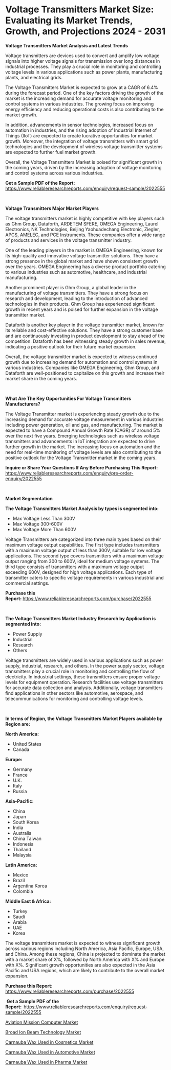 <p><h1>Voltage Transmitters Market Size: Evaluating its Market Trends, Growth, and Projections 2024 - 2031</h1></p><p><strong>Voltage Transmitters Market Analysis and Latest Trends</strong></p>
<p><p>Voltage transmitters are devices used to convert and amplify low voltage signals into higher voltage signals for transmission over long distances in industrial processes. They play a crucial role in monitoring and controlling voltage levels in various applications such as power plants, manufacturing plants, and electrical grids.</p><p>The Voltage Transmitters Market is expected to grow at a CAGR of 6.4% during the forecast period. One of the key factors driving the growth of the market is the increasing demand for accurate voltage monitoring and control systems in various industries. The growing focus on improving energy efficiency and reducing operational costs is also contributing to the market growth.</p><p>In addition, advancements in sensor technologies, increased focus on automation in industries, and the rising adoption of Industrial Internet of Things (IIoT) are expected to create lucrative opportunities for market growth. Moreover, the integration of voltage transmitters with smart grid technologies and the development of wireless voltage transmitter systems are expected to further fuel market growth.</p><p>Overall, the Voltage Transmitters Market is poised for significant growth in the coming years, driven by the increasing adoption of voltage monitoring and control systems across various industries.</p></p>
<p><strong>Get a Sample PDF of the Report:&nbsp;</strong> <a href="https://www.reliableresearchreports.com/enquiry/request-sample/2022555">https://www.reliableresearchreports.com/enquiry/request-sample/2022555</a></p>
<p>&nbsp;</p>
<p><strong>Voltage Transmitters Major Market Players</strong></p>
<p><p>The voltage transmitters market is highly competitive with key players such as Ghm Group, Dataforth, ARDETEM SFERE, OMEGA Engineering, Laurel Electronics, NK Technologies, Beijing Yaohuadechang Electronic, Ziegler, APCS, AMELEC, and PCE Instruments. These companies offer a wide range of products and services in the voltage transmitter industry.</p><p>One of the leading players in the market is OMEGA Engineering, known for its high-quality and innovative voltage transmitter solutions. They have a strong presence in the global market and have shown consistent growth over the years. OMEGA Engineering has a diverse product portfolio catering to various industries such as automotive, healthcare, and industrial manufacturing.</p><p>Another prominent player is Ghm Group, a global leader in the manufacturing of voltage transmitters. They have a strong focus on research and development, leading to the introduction of advanced technologies in their products. Ghm Group has experienced significant growth in recent years and is poised for further expansion in the voltage transmitter market.</p><p>Dataforth is another key player in the voltage transmitter market, known for its reliable and cost-effective solutions. They have a strong customer base and are continuously investing in product development to stay ahead of the competition. Dataforth has been witnessing steady growth in sales revenue, indicating a positive outlook for their future market expansion.</p><p>Overall, the voltage transmitter market is expected to witness continued growth due to increasing demand for automation and control systems in various industries. Companies like OMEGA Engineering, Ghm Group, and Dataforth are well-positioned to capitalize on this growth and increase their market share in the coming years.</p></p>
<p>&nbsp;</p>
<p><strong>What Are The Key Opportunities For Voltage Transmitters Manufacturers?</strong></p>
<p><p>The Voltage Transmitter market is experiencing steady growth due to the increasing demand for accurate voltage measurement in various industries including power generation, oil and gas, and manufacturing. The market is expected to have a Compound Annual Growth Rate (CAGR) of around 5% over the next five years. Emerging technologies such as wireless voltage transmitters and advancements in IoT integration are expected to drive further growth in the market. The increasing focus on automation and the need for real-time monitoring of voltage levels are also contributing to the positive outlook for the Voltage Transmitter market in the coming years.</p></p>
<p><strong>Inquire or Share Your Questions If Any Before Purchasing This Report:</strong> <a href="https://www.reliableresearchreports.com/enquiry/pre-order-enquiry/2022555">https://www.reliableresearchreports.com/enquiry/pre-order-enquiry/2022555</a></p>
<p>&nbsp;</p>
<p><strong>Market Segmentation</strong></p>
<p><strong>The Voltage Transmitters Market Analysis by types is segmented into:</strong></p>
<p><ul><li>Max Voltage Less Than 300V</li><li>Max Voltage 300-600V</li><li>Max Voltage More Than 600V</li></ul></p>
<p><p>Voltage Transmitters are categorized into three main types based on their maximum voltage output capabilities. The first type includes transmitters with a maximum voltage output of less than 300V, suitable for low voltage applications. The second type covers transmitters with a maximum voltage output ranging from 300 to 600V, ideal for medium voltage systems. The third type consists of transmitters with a maximum voltage output exceeding 600V, designed for high voltage applications. Each type of transmitter caters to specific voltage requirements in various industrial and commercial settings.</p></p>
<p><strong>Purchase this Report:&nbsp;</strong><a href="https://www.reliableresearchreports.com/purchase/2022555">https://www.reliableresearchreports.com/purchase/2022555</a></p>
<p>&nbsp;</p>
<p><strong>The Voltage Transmitters Market Industry Research by Application is segmented into:</strong></p>
<p><ul><li>Power Supply</li><li>Industrial</li><li>Research</li><li>Others</li></ul></p>
<p><p>Voltage transmitters are widely used in various applications such as power supply, industrial, research, and others. In the power supply sector, voltage transmitters play a crucial role in monitoring and controlling the flow of electricity. In industrial settings, these transmitters ensure proper voltage levels for equipment operation. Research facilities use voltage transmitters for accurate data collection and analysis. Additionally, voltage transmitters find applications in other sectors like automotive, aerospace, and telecommunications for monitoring and controlling voltage levels.</p></p>
<p>&nbsp;</p>
<p><strong>In terms of Region, the Voltage Transmitters Market Players available by Region are:</strong></p>
<p>
    <p> <strong> North America: </strong>
        <ul>
            <li>United States</li>
            <li>Canada</li>
        </ul>
        </p> 
    <p> <strong> Europe: </strong>
        <ul>
            <li>Germany</li>
            <li>France</li>
            <li>U.K.</li>
            <li>Italy</li>
            <li>Russia</li>
        </ul>
        </p> 
    <p> <strong> Asia-Pacific: </strong>
        <ul>
            <li>China</li>
            <li>Japan</li>
            <li>South Korea</li>
            <li>India</li>
            <li>Australia</li>
            <li>China Taiwan</li>
            <li>Indonesia</li>
            <li>Thailand</li>
            <li>Malaysia</li>
        </ul>
        </p> 
    <p> <strong> Latin America: </strong>
        <ul>
            <li>Mexico</li>
            <li>Brazil</li>
            <li>Argentina Korea</li>
            <li>Colombia</li>
        </ul>
        </p> 
    <p> <strong> Middle East & Africa: </strong>
        <ul>
            <li>Turkey</li>
            <li>Saudi</li>
            <li>Arabia</li>
            <li>UAE</li>
            <li>Korea</li>
        </ul>
    </p>
    </p>
<p><p>The voltage transmitters market is expected to witness significant growth across various regions including North America, Asia Pacific, Europe, USA, and China. Among these regions, China is projected to dominate the market with a market share of X%, followed by North America with X% and Europe with X%. Significant growth opportunities are also expected in the Asia Pacific and USA regions, which are likely to contribute to the overall market expansion.</p></p>
<p><strong>Purchase this Report: </strong><a href="https://www.reliableresearchreports.com/purchase/2022555">https://www.reliableresearchreports.com/purchase/2022555</a></p>
<p>&nbsp;<strong>Get a Sample PDF of the Report:&nbsp;&nbsp;</strong><a href="https://www.reliableresearchreports.com/enquiry/request-sample/2022555">https://www.reliableresearchreports.com/enquiry/request-sample/2022555</a></p>
<p><strong></strong></p>
<p><p><a href="https://view.publitas.com/reportprime-1/aviation-mission-computer-market-research-report-reveals-the-latest-trends-and-opportunities-of-this-market-for-period-from-2024-2031/">Aviation Mission Computer Market</a></p><p><a href="https://view.publitas.com/reportprime-1/broad-ion-beam-technology-market-research-report-provides-critical-insights-that-can-help-shape-business-development-and-investment-strategies/">Broad Ion Beam Technology Market</a></p><p><a href="https://lydian-appliance-61d.notion.site/Carnauba-Wax-Used-in-Cosmetics-Market-Insights-Market-Players-and-Forecast-Till-2031-482c7f86ec684a5bb2c134bd0d8e4798">Carnauba Wax Used in Cosmetics Market</a></p><p><a href="https://summer-dogwood-3e9.notion.site/Carnauba-Wax-Used-in-Automotive-Market-Research-Report-Forecasted-for-Period-from-2024-2031-by-Ma-2b9afce718e943c89080fb7e7e1b9490">Carnauba Wax Used in Automotive Market</a></p><p><a href="https://forested-sushi-9b0.notion.site/Carnauba-Wax-Used-in-Pharma-Market-Research-Report-Provides-Critical-Insights-that-can-help-Shape-Bu-cd21c1902bc24c268d23a9910baa764d">Carnauba Wax Used in Pharma Market</a></p></p>